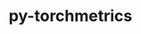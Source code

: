 ---
title: "py-torchmetrics"
layout: cache
categories: [package, develop]
meta: {"compilers": ["apple-clang@=16.0.0", "gcc@=11.4.0", "gcc@=13.2.0"], "num_specs": 236, "num_specs_by_stack": {"e4s": 11, "e4s-neoverse_v1": 4, "ml-darwin-aarch64-mps": 34, "ml-linux-aarch64-cpu": 40, "ml-linux-aarch64-cuda": 42, "ml-linux-x86_64-cpu": 43, "ml-linux-x86_64-cuda": 45, "root": 236}, "oss": ["sequoia", "ubuntu22.04", "ubuntu24.04"], "platforms": ["darwin", "linux"], "stacks": ["e4s", "e4s-neoverse_v1", "ml-darwin-aarch64-mps", "ml-linux-aarch64-cpu", "ml-linux-aarch64-cuda", "ml-linux-x86_64-cpu", "ml-linux-x86_64-cuda", "root"], "targets": ["aarch64", "neoverse_v1", "x86_64_v3"], "versions": ["1.6.0", "1.6.2", "1.6.3", "1.7.0"]}
spec_details: [{"compiler": "apple-clang@=16.0.0", "hash": "25wtqin5hruwf7wlbxm6r72scxez2htk", "os": "sequoia", "platform": "darwin", "size": "-", "stacks": ["ml-darwin-aarch64-mps", "root"], "target": "aarch64", "variants": ["build_system=python_pip", "~image"], "versions": ["1.6.2"]}, {"compiler": "gcc@=13.2.0", "hash": "2et26e3jd4pqnlky5dpwt5j4xnhvchcf", "os": "ubuntu24.04", "platform": "linux", "size": "-", "stacks": ["ml-linux-x86_64-cpu", "root"], "target": "x86_64_v3", "variants": ["build_system=python_pip", "~image"], "versions": ["1.7.0"]}, {"compiler": "apple-clang@=16.0.0", "hash": "2frgq6fgwaul4t2t27h7uxshizp7alod", "os": "sequoia", "platform": "darwin", "size": "-", "stacks": ["ml-darwin-aarch64-mps", "root"], "target": "aarch64", "variants": ["build_system=python_pip", "~image"], "versions": ["1.7.0"]}, {"compiler": "gcc@=13.2.0", "hash": "2v6xzazdrjz32zfpq725cuo7ljwfbz54", "os": "ubuntu24.04", "platform": "linux", "size": "-", "stacks": ["ml-linux-aarch64-cpu", "root"], "target": "aarch64", "variants": ["build_system=python_pip", "~image"], "versions": ["1.6.2"]}, {"compiler": "apple-clang@=16.0.0", "hash": "2wak2chmlc4zn423zdxvupmnncrzgsxh", "os": "sequoia", "platform": "darwin", "size": "-", "stacks": ["ml-darwin-aarch64-mps", "root"], "target": "aarch64", "variants": ["build_system=python_pip", "~image"], "versions": ["1.6.2"]}, {"compiler": "gcc@=13.2.0", "hash": "335wfxst7qezu54ffuixdqcgvmtkezhx", "os": "ubuntu24.04", "platform": "linux", "size": "-", "stacks": ["ml-linux-x86_64-cuda", "root"], "target": "x86_64_v3", "variants": ["build_system=python_pip", "~image"], "versions": ["1.6.3"]}, {"compiler": "gcc@=13.2.0", "hash": "34m77hkedypkvwkaaowmhaaltgkg7x3n", "os": "ubuntu24.04", "platform": "linux", "size": "-", "stacks": ["ml-linux-x86_64-cpu", "root"], "target": "x86_64_v3", "variants": ["build_system=python_pip", "~image"], "versions": ["1.6.2"]}, {"compiler": "gcc@=13.2.0", "hash": "36nk5tmipyu4ypyusr26w7d5gnfb2m2g", "os": "ubuntu24.04", "platform": "linux", "size": "-", "stacks": ["root"], "target": "x86_64_v3", "variants": ["build_system=python_pip", "~image"], "versions": ["1.6.2"]}, {"compiler": "gcc@=11.4.0", "hash": "36z2tzevfwx2ezavjawyjno7cyzozvji", "os": "ubuntu22.04", "platform": "linux", "size": "-", "stacks": ["e4s", "root"], "target": "x86_64_v3", "variants": ["build_system=python_pip", "~image"], "versions": ["1.7.0"]}, {"compiler": "gcc@=13.2.0", "hash": "3gw2ovpl4zw2igi6fejqozsru62n6qy7", "os": "ubuntu24.04", "platform": "linux", "size": "-", "stacks": ["ml-linux-x86_64-cuda", "root"], "target": "x86_64_v3", "variants": ["build_system=python_pip", "~image"], "versions": ["1.6.3"]}, {"compiler": "gcc@=13.2.0", "hash": "3s3szvzz7csl6lr2cygfavoesra3malj", "os": "ubuntu24.04", "platform": "linux", "size": "-", "stacks": ["ml-linux-x86_64-cuda", "root"], "target": "x86_64_v3", "variants": ["build_system=python_pip", "~image"], "versions": ["1.6.2"]}, {"compiler": "gcc@=13.2.0", "hash": "3xwlmtt7kxvjhqy55dgkk2tg6oneqkjp", "os": "ubuntu24.04", "platform": "linux", "size": "-", "stacks": ["root"], "target": "aarch64", "variants": ["build_system=python_pip", "~image"], "versions": ["1.6.2"]}, {"compiler": "gcc@=13.2.0", "hash": "46nuqrlbmmdml4wva4bdod2ebse2o6pz", "os": "ubuntu24.04", "platform": "linux", "size": "-", "stacks": ["ml-linux-x86_64-cpu", "root"], "target": "x86_64_v3", "variants": ["build_system=python_pip", "~image"], "versions": ["1.6.2"]}, {"compiler": "gcc@=13.2.0", "hash": "4besjown72foox6o2dtescchwo5ou6we", "os": "ubuntu24.04", "platform": "linux", "size": "-", "stacks": ["ml-linux-aarch64-cuda", "root"], "target": "aarch64", "variants": ["build_system=python_pip", "~image"], "versions": ["1.7.0"]}, {"compiler": "apple-clang@=16.0.0", "hash": "4l6xyjar5kiva5pzavew7joxlnjg53jo", "os": "sequoia", "platform": "darwin", "size": "-", "stacks": ["ml-darwin-aarch64-mps", "root"], "target": "aarch64", "variants": ["build_system=python_pip", "~image"], "versions": ["1.6.2"]}, {"compiler": "gcc@=13.2.0", "hash": "4q7s5ivh6tqezgrxk25pjzfvr7nnel24", "os": "ubuntu24.04", "platform": "linux", "size": "-", "stacks": ["ml-linux-x86_64-cuda", "root"], "target": "x86_64_v3", "variants": ["build_system=python_pip", "~image"], "versions": ["1.7.0"]}, {"compiler": "gcc@=13.2.0", "hash": "4ujfp7baq4q5d6mnwpksptoyclw7ikzi", "os": "ubuntu24.04", "platform": "linux", "size": "-", "stacks": ["ml-linux-x86_64-cuda", "root"], "target": "x86_64_v3", "variants": ["build_system=python_pip", "~image"], "versions": ["1.6.2"]}, {"compiler": "gcc@=13.2.0", "hash": "4wao3o7fxp2naho6eulnjl6kr66fcpim", "os": "ubuntu24.04", "platform": "linux", "size": "-", "stacks": ["ml-linux-aarch64-cpu", "root"], "target": "aarch64", "variants": ["build_system=python_pip", "~image"], "versions": ["1.7.0"]}, {"compiler": "apple-clang@=16.0.0", "hash": "4ygunkcwptamsrmtsrr5apbjzqug5jno", "os": "sequoia", "platform": "darwin", "size": "-", "stacks": ["ml-darwin-aarch64-mps", "root"], "target": "aarch64", "variants": ["build_system=python_pip", "~image"], "versions": ["1.6.2"]}, {"compiler": "gcc@=13.2.0", "hash": "532ncbi5iayozj2n726jqwjr3knnui23", "os": "ubuntu24.04", "platform": "linux", "size": "-", "stacks": ["ml-linux-aarch64-cuda", "root"], "target": "aarch64", "variants": ["build_system=python_pip", "~image"], "versions": ["1.6.2"]}, {"compiler": "apple-clang@=16.0.0", "hash": "55orzvuhlilfvmuznqjr6qqbpb75cfad", "os": "sequoia", "platform": "darwin", "size": "-", "stacks": ["ml-darwin-aarch64-mps", "root"], "target": "aarch64", "variants": ["build_system=python_pip", "~image"], "versions": ["1.6.3"]}, {"compiler": "gcc@=13.2.0", "hash": "5bx5ou74rnh76ukuoyxw6fnfh5esuiid", "os": "ubuntu24.04", "platform": "linux", "size": "-", "stacks": ["ml-linux-x86_64-cuda", "root"], "target": "x86_64_v3", "variants": ["build_system=python_pip", "~image"], "versions": ["1.6.2"]}, {"compiler": "gcc@=13.2.0", "hash": "5i33cny3dylpjggrytdzjig2aqaa3fc5", "os": "ubuntu24.04", "platform": "linux", "size": "-", "stacks": ["ml-linux-aarch64-cuda", "root"], "target": "aarch64", "variants": ["build_system=python_pip", "~image"], "versions": ["1.6.3"]}, {"compiler": "gcc@=13.2.0", "hash": "5k2znev7epslzc36utt6u4p25dlrasun", "os": "ubuntu24.04", "platform": "linux", "size": "-", "stacks": ["ml-linux-aarch64-cpu", "root"], "target": "aarch64", "variants": ["build_system=python_pip", "~image"], "versions": ["1.7.0"]}, {"compiler": "gcc@=13.2.0", "hash": "5khizvidhjizjbuyqmdychbjmf53qx3u", "os": "ubuntu24.04", "platform": "linux", "size": "-", "stacks": ["ml-linux-x86_64-cpu", "root"], "target": "x86_64_v3", "variants": ["build_system=python_pip", "~image"], "versions": ["1.7.0"]}, {"compiler": "gcc@=13.2.0", "hash": "5lio7fnjg5euk2ejqtr77uxulnikydbq", "os": "ubuntu24.04", "platform": "linux", "size": "-", "stacks": ["ml-linux-aarch64-cuda", "root"], "target": "aarch64", "variants": ["build_system=python_pip", "~image"], "versions": ["1.7.0"]}, {"compiler": "gcc@=13.2.0", "hash": "5niqio4wppjao7thcbnu7pkbivmpuhft", "os": "ubuntu24.04", "platform": "linux", "size": "-", "stacks": ["ml-linux-x86_64-cpu", "root"], "target": "x86_64_v3", "variants": ["build_system=python_pip", "~image"], "versions": ["1.6.2"]}, {"compiler": "gcc@=13.2.0", "hash": "5ob72bnnyuv3fcdpyl5u74lqscub7rij", "os": "ubuntu24.04", "platform": "linux", "size": "-", "stacks": ["ml-linux-aarch64-cuda", "root"], "target": "aarch64", "variants": ["build_system=python_pip", "~image"], "versions": ["1.6.2"]}, {"compiler": "gcc@=13.2.0", "hash": "5wnihjvz6whul23ejlcincxckiphdnl4", "os": "ubuntu24.04", "platform": "linux", "size": "-", "stacks": ["ml-linux-x86_64-cuda", "root"], "target": "x86_64_v3", "variants": ["build_system=python_pip", "~image"], "versions": ["1.6.2"]}, {"compiler": "gcc@=13.2.0", "hash": "5xradg4jextppyqpxjzcecd644fza33w", "os": "ubuntu24.04", "platform": "linux", "size": "-", "stacks": ["ml-linux-x86_64-cpu", "root"], "target": "x86_64_v3", "variants": ["build_system=python_pip", "~image"], "versions": ["1.6.2"]}, {"compiler": "gcc@=13.2.0", "hash": "6canwssideep5jwlkt3bpr3lgh44rqwo", "os": "ubuntu24.04", "platform": "linux", "size": "-", "stacks": ["ml-linux-aarch64-cuda", "root"], "target": "aarch64", "variants": ["build_system=python_pip", "~image"], "versions": ["1.6.2"]}, {"compiler": "gcc@=13.2.0", "hash": "6f5nqyqakdh26dbv46af5rsogvjqc4rm", "os": "ubuntu24.04", "platform": "linux", "size": "-", "stacks": ["ml-linux-aarch64-cpu", "root"], "target": "aarch64", "variants": ["build_system=python_pip", "~image"], "versions": ["1.6.2"]}, {"compiler": "gcc@=13.2.0", "hash": "6mj5zrducchn22inh6sz4ht4t7cq5got", "os": "ubuntu24.04", "platform": "linux", "size": "-", "stacks": ["ml-linux-aarch64-cuda", "root"], "target": "aarch64", "variants": ["build_system=python_pip", "~image"], "versions": ["1.7.0"]}, {"compiler": "gcc@=13.2.0", "hash": "6olse25k2f26nmb7uunkymllfhqby7v6", "os": "ubuntu24.04", "platform": "linux", "size": "-", "stacks": ["ml-linux-aarch64-cuda", "root"], "target": "aarch64", "variants": ["build_system=python_pip", "~image"], "versions": ["1.6.3"]}, {"compiler": "gcc@=13.2.0", "hash": "6uriydqppp32t5xgkkz5c6jdyb364s6y", "os": "ubuntu24.04", "platform": "linux", "size": "-", "stacks": ["ml-linux-x86_64-cpu", "root"], "target": "x86_64_v3", "variants": ["build_system=python_pip", "~image"], "versions": ["1.6.3"]}, {"compiler": "gcc@=13.2.0", "hash": "6usnspnjw5mgnocr3rlaipdz7kk7iosb", "os": "ubuntu24.04", "platform": "linux", "size": "-", "stacks": ["ml-linux-aarch64-cuda", "root"], "target": "aarch64", "variants": ["build_system=python_pip", "~image"], "versions": ["1.6.2"]}, {"compiler": "gcc@=13.2.0", "hash": "6v5bm2j4rm2ku7jcpb3bzermothvtyh3", "os": "ubuntu24.04", "platform": "linux", "size": "-", "stacks": ["ml-linux-x86_64-cpu", "root"], "target": "x86_64_v3", "variants": ["build_system=python_pip", "~image"], "versions": ["1.6.2"]}, {"compiler": "apple-clang@=16.0.0", "hash": "6xt3mlatafafx2tcu3cmpg26zvumcg6o", "os": "sequoia", "platform": "darwin", "size": "-", "stacks": ["ml-darwin-aarch64-mps", "root"], "target": "aarch64", "variants": ["build_system=python_pip", "~image"], "versions": ["1.6.2"]}, {"compiler": "gcc@=13.2.0", "hash": "7dhypxoaw55h2nonwefteq4xuzzacmkf", "os": "ubuntu24.04", "platform": "linux", "size": "-", "stacks": ["root"], "target": "x86_64_v3", "variants": ["build_system=python_pip", "~image"], "versions": ["1.6.2"]}, {"compiler": "gcc@=13.2.0", "hash": "7mv7bxgzrziicqpgrfvt776vl4k7tgjv", "os": "ubuntu24.04", "platform": "linux", "size": "-", "stacks": ["ml-linux-aarch64-cuda", "root"], "target": "aarch64", "variants": ["build_system=python_pip", "~image"], "versions": ["1.6.3"]}, {"compiler": "gcc@=13.2.0", "hash": "7r2b7die7gjscw7viuhdtl553coxahae", "os": "ubuntu24.04", "platform": "linux", "size": "-", "stacks": ["ml-linux-x86_64-cuda", "root"], "target": "x86_64_v3", "variants": ["build_system=python_pip", "~image"], "versions": ["1.6.3"]}, {"compiler": "apple-clang@=16.0.0", "hash": "7sw5tq4giq5y3xfuup2rtrwf4sfbdbw7", "os": "sequoia", "platform": "darwin", "size": "-", "stacks": ["ml-darwin-aarch64-mps", "root"], "target": "aarch64", "variants": ["build_system=python_pip", "~image"], "versions": ["1.6.3"]}, {"compiler": "apple-clang@=16.0.0", "hash": "7vl55so4ozdytcrrpdfexltbo2fl7dkt", "os": "sequoia", "platform": "darwin", "size": "-", "stacks": ["ml-darwin-aarch64-mps", "root"], "target": "aarch64", "variants": ["build_system=python_pip", "~image"], "versions": ["1.6.3"]}, {"compiler": "apple-clang@=16.0.0", "hash": "7wu4ay5kseksmvngmvkyfmo2m3v32k2i", "os": "sequoia", "platform": "darwin", "size": "-", "stacks": ["ml-darwin-aarch64-mps", "root"], "target": "aarch64", "variants": ["build_system=python_pip", "~image"], "versions": ["1.6.3"]}, {"compiler": "apple-clang@=16.0.0", "hash": "a25brt7tetxqf6scjpd6adibgt3lkzcx", "os": "sequoia", "platform": "darwin", "size": "-", "stacks": ["root"], "target": "aarch64", "variants": ["build_system=python_pip", "~image"], "versions": ["1.6.2"]}, {"compiler": "gcc@=13.2.0", "hash": "a3jlnjddlbamlmggpzdpvfjs72fjih7e", "os": "ubuntu24.04", "platform": "linux", "size": "-", "stacks": ["root"], "target": "x86_64_v3", "variants": ["build_system=python_pip", "~image"], "versions": ["1.6.2"]}, {"compiler": "gcc@=11.4.0", "hash": "aasfdjroeie6uukftonkvibv6noogskf", "os": "ubuntu22.04", "platform": "linux", "size": "-", "stacks": ["e4s-neoverse_v1", "root"], "target": "neoverse_v1", "variants": ["build_system=python_pip", "~image"], "versions": ["1.6.0"]}, {"compiler": "gcc@=13.2.0", "hash": "adsjwiis5mc3jin2byo2qbndy7hkbjxa", "os": "ubuntu24.04", "platform": "linux", "size": "-", "stacks": ["ml-linux-x86_64-cuda", "root"], "target": "x86_64_v3", "variants": ["build_system=python_pip", "~image"], "versions": ["1.6.3"]}, {"compiler": "gcc@=13.2.0", "hash": "akxbcmmmg5ye2chzqiu7tva6cn2w4yvc", "os": "ubuntu24.04", "platform": "linux", "size": "-", "stacks": ["ml-linux-x86_64-cpu", "root"], "target": "x86_64_v3", "variants": ["build_system=python_pip", "~image"], "versions": ["1.6.2"]}, {"compiler": "gcc@=13.2.0", "hash": "amlk6ghpu5sko5wh7nwzgnoatttojyy3", "os": "ubuntu24.04", "platform": "linux", "size": "-", "stacks": ["ml-linux-x86_64-cuda", "root"], "target": "x86_64_v3", "variants": ["build_system=python_pip", "~image"], "versions": ["1.7.0"]}, {"compiler": "apple-clang@=16.0.0", "hash": "aw7bdkpwuv23haxi4l4qdrhd5kklcprt", "os": "sequoia", "platform": "darwin", "size": "-", "stacks": ["ml-darwin-aarch64-mps", "root"], "target": "aarch64", "variants": ["build_system=python_pip", "~image"], "versions": ["1.7.0"]}, {"compiler": "gcc@=13.2.0", "hash": "aypdsi254igmp4i4fy5p2vhhpqmk2hob", "os": "ubuntu24.04", "platform": "linux", "size": "-", "stacks": ["ml-linux-aarch64-cpu", "root"], "target": "aarch64", "variants": ["build_system=python_pip", "~image"], "versions": ["1.6.2"]}, {"compiler": "apple-clang@=16.0.0", "hash": "az4cwruvvzd52jlyxa7eq3orkffv7rz7", "os": "sequoia", "platform": "darwin", "size": "-", "stacks": ["ml-darwin-aarch64-mps", "root"], "target": "aarch64", "variants": ["build_system=python_pip", "~image"], "versions": ["1.6.3"]}, {"compiler": "gcc@=13.2.0", "hash": "b5yrhfn7vgxbk5sf5tidsoreupiljmqn", "os": "ubuntu24.04", "platform": "linux", "size": "-", "stacks": ["ml-linux-x86_64-cuda", "root"], "target": "x86_64_v3", "variants": ["build_system=python_pip", "~image"], "versions": ["1.6.3"]}, {"compiler": "gcc@=11.4.0", "hash": "bcvwbag725ctvjeb6aq57hbw5afhv57g", "os": "ubuntu22.04", "platform": "linux", "size": "-", "stacks": ["e4s", "root"], "target": "x86_64_v3", "variants": ["build_system=python_pip", "~image"], "versions": ["1.6.3"]}, {"compiler": "gcc@=13.2.0", "hash": "bobzyycdbpcjzwcvufmteppqfnnyzop7", "os": "ubuntu24.04", "platform": "linux", "size": "-", "stacks": ["ml-linux-aarch64-cuda", "root"], "target": "aarch64", "variants": ["build_system=python_pip", "~image"], "versions": ["1.6.2"]}, {"compiler": "gcc@=13.2.0", "hash": "c6vwvjze2yyt33h7btksyo6cb5y4mrw2", "os": "ubuntu24.04", "platform": "linux", "size": "-", "stacks": ["ml-linux-x86_64-cpu", "root"], "target": "x86_64_v3", "variants": ["build_system=python_pip", "~image"], "versions": ["1.7.0"]}, {"compiler": "gcc@=13.2.0", "hash": "cbrq7bf6aaxp5dbgvcpmxihw36tapr34", "os": "ubuntu24.04", "platform": "linux", "size": "-", "stacks": ["ml-linux-aarch64-cuda", "root"], "target": "aarch64", "variants": ["build_system=python_pip", "~image"], "versions": ["1.7.0"]}, {"compiler": "gcc@=13.2.0", "hash": "cjowmxnfrct3syln3pvfu4ic72o6js4k", "os": "ubuntu24.04", "platform": "linux", "size": "-", "stacks": ["ml-linux-aarch64-cpu", "root"], "target": "aarch64", "variants": ["build_system=python_pip", "~image"], "versions": ["1.6.2"]}, {"compiler": "gcc@=13.2.0", "hash": "cklftvunrzkcctj472alxmznmd7wqecy", "os": "ubuntu24.04", "platform": "linux", "size": "-", "stacks": ["ml-linux-aarch64-cpu", "root"], "target": "aarch64", "variants": ["build_system=python_pip", "~image"], "versions": ["1.7.0"]}, {"compiler": "apple-clang@=16.0.0", "hash": "cmafetaartje6ktz4mpexswltimxn447", "os": "sequoia", "platform": "darwin", "size": "-", "stacks": ["ml-darwin-aarch64-mps", "root"], "target": "aarch64", "variants": ["build_system=python_pip", "~image"], "versions": ["1.7.0"]}, {"compiler": "gcc@=13.2.0", "hash": "cq7mnzdfigu5r2licpzpltbh5k3x7ayt", "os": "ubuntu24.04", "platform": "linux", "size": "-", "stacks": ["ml-linux-aarch64-cuda", "root"], "target": "aarch64", "variants": ["build_system=python_pip", "~image"], "versions": ["1.6.3"]}, {"compiler": "gcc@=13.2.0", "hash": "cr2h4muav2a4vredpygu336jj3jjmlas", "os": "ubuntu24.04", "platform": "linux", "size": "-", "stacks": ["ml-linux-aarch64-cuda", "root"], "target": "aarch64", "variants": ["build_system=python_pip", "~image"], "versions": ["1.7.0"]}, {"compiler": "gcc@=13.2.0", "hash": "cshgin7habvuxy4n7ng5dspphtuojigj", "os": "ubuntu24.04", "platform": "linux", "size": "-", "stacks": ["ml-linux-x86_64-cuda", "root"], "target": "x86_64_v3", "variants": ["build_system=python_pip", "~image"], "versions": ["1.6.3"]}, {"compiler": "gcc@=13.2.0", "hash": "cux7zkhl5h2siot5tokdtqz5qoly4q3v", "os": "ubuntu24.04", "platform": "linux", "size": "-", "stacks": ["ml-linux-x86_64-cuda", "root"], "target": "x86_64_v3", "variants": ["build_system=python_pip", "~image"], "versions": ["1.6.3"]}, {"compiler": "gcc@=11.4.0", "hash": "cx6njgiai3b6reeihfsyscha45etfayo", "os": "ubuntu22.04", "platform": "linux", "size": "-", "stacks": ["e4s", "root"], "target": "x86_64_v3", "variants": ["build_system=python_pip", "~image"], "versions": ["1.6.2"]}, {"compiler": "gcc@=13.2.0", "hash": "daxubzoqj2nsayfnzyroh4g7r6dl6fsf", "os": "ubuntu24.04", "platform": "linux", "size": "-", "stacks": ["ml-linux-aarch64-cpu", "root"], "target": "aarch64", "variants": ["build_system=python_pip", "~image"], "versions": ["1.6.3"]}, {"compiler": "gcc@=13.2.0", "hash": "dn46dsgmuk4jfocjetc23uw6qghe3n3p", "os": "ubuntu24.04", "platform": "linux", "size": "-", "stacks": ["ml-linux-x86_64-cuda", "root"], "target": "x86_64_v3", "variants": ["build_system=python_pip", "~image"], "versions": ["1.6.3"]}, {"compiler": "gcc@=13.2.0", "hash": "ds5vmnds6qfn6tbeiocroskkxbcc457u", "os": "ubuntu24.04", "platform": "linux", "size": "-", "stacks": ["ml-linux-x86_64-cpu", "root"], "target": "x86_64_v3", "variants": ["build_system=python_pip", "~image"], "versions": ["1.6.2"]}, {"compiler": "gcc@=13.2.0", "hash": "dsqfism7wje4sxxfnk55nwiabg6huh5h", "os": "ubuntu24.04", "platform": "linux", "size": "-", "stacks": ["ml-linux-aarch64-cpu", "root"], "target": "aarch64", "variants": ["build_system=python_pip", "~image"], "versions": ["1.6.2"]}, {"compiler": "gcc@=13.2.0", "hash": "durynmxpijvoev7ge5pujwcouv4eh7z4", "os": "ubuntu24.04", "platform": "linux", "size": "-", "stacks": ["ml-linux-x86_64-cpu", "root"], "target": "x86_64_v3", "variants": ["build_system=python_pip", "~image"], "versions": ["1.6.3"]}, {"compiler": "gcc@=13.2.0", "hash": "e4druwn53twszhjcwzl7oe37xl4jc4lh", "os": "ubuntu24.04", "platform": "linux", "size": "-", "stacks": ["ml-linux-aarch64-cuda", "root"], "target": "aarch64", "variants": ["build_system=python_pip", "~image"], "versions": ["1.6.3"]}, {"compiler": "gcc@=13.2.0", "hash": "eboh4my3ihk5igaaokxhovdrot4a64a6", "os": "ubuntu24.04", "platform": "linux", "size": "-", "stacks": ["ml-linux-x86_64-cpu", "root"], "target": "x86_64_v3", "variants": ["build_system=python_pip", "~image"], "versions": ["1.7.0"]}, {"compiler": "gcc@=13.2.0", "hash": "elkrnonm3hqr6aanvjderzvyb72vpjdl", "os": "ubuntu24.04", "platform": "linux", "size": "-", "stacks": ["ml-linux-x86_64-cpu", "root"], "target": "x86_64_v3", "variants": ["build_system=python_pip", "~image"], "versions": ["1.6.2"]}, {"compiler": "apple-clang@=16.0.0", "hash": "ev4x2zn6dg5m57nlegg3mrninn6o2ww5", "os": "sequoia", "platform": "darwin", "size": "-", "stacks": ["ml-darwin-aarch64-mps", "root"], "target": "aarch64", "variants": ["build_system=python_pip", "~image"], "versions": ["1.6.2"]}, {"compiler": "gcc@=11.4.0", "hash": "eyi7rb6lmzsrffqi6cfwkbl6plz2k3ul", "os": "ubuntu22.04", "platform": "linux", "size": "-", "stacks": ["e4s", "root"], "target": "x86_64_v3", "variants": ["build_system=python_pip", "~image"], "versions": ["1.6.2"]}, {"compiler": "gcc@=13.2.0", "hash": "eyq5qev2hrrwrrctg24d2eerkym6uj3y", "os": "ubuntu24.04", "platform": "linux", "size": "-", "stacks": ["ml-linux-aarch64-cpu", "root"], "target": "aarch64", "variants": ["build_system=python_pip", "~image"], "versions": ["1.6.3"]}, {"compiler": "gcc@=13.2.0", "hash": "ezvhowuja4dagyr2iuzicznkd52vbd5j", "os": "ubuntu24.04", "platform": "linux", "size": "-", "stacks": ["ml-linux-x86_64-cuda", "root"], "target": "x86_64_v3", "variants": ["build_system=python_pip", "~image"], "versions": ["1.6.2"]}, {"compiler": "apple-clang@=16.0.0", "hash": "f4wogtid3ktp22uqi4tumrohaditsqwu", "os": "sequoia", "platform": "darwin", "size": "-", "stacks": ["ml-darwin-aarch64-mps", "root"], "target": "aarch64", "variants": ["build_system=python_pip", "~image"], "versions": ["1.6.3"]}, {"compiler": "gcc@=13.2.0", "hash": "faghwibymvtttmyi7jqqgafj5cdprdxx", "os": "ubuntu24.04", "platform": "linux", "size": "-", "stacks": ["ml-linux-x86_64-cuda", "root"], "target": "x86_64_v3", "variants": ["build_system=python_pip", "~image"], "versions": ["1.6.3"]}, {"compiler": "gcc@=13.2.0", "hash": "fbqsymdl3sqrmnkrzqfhzy47tndhh32h", "os": "ubuntu24.04", "platform": "linux", "size": "-", "stacks": ["ml-linux-aarch64-cpu", "root"], "target": "aarch64", "variants": ["build_system=python_pip", "~image"], "versions": ["1.6.3"]}, {"compiler": "gcc@=13.2.0", "hash": "fizwzzdyk35igdlaljqerplurxrb6y7l", "os": "ubuntu24.04", "platform": "linux", "size": "-", "stacks": ["ml-linux-aarch64-cpu", "root"], "target": "aarch64", "variants": ["build_system=python_pip", "~image"], "versions": ["1.7.0"]}, {"compiler": "gcc@=13.2.0", "hash": "flmdc2x6ud7z7etxwct4zwmbxwkq5rug", "os": "ubuntu24.04", "platform": "linux", "size": "-", "stacks": ["ml-linux-x86_64-cuda", "root"], "target": "x86_64_v3", "variants": ["build_system=python_pip", "~image"], "versions": ["1.6.2"]}, {"compiler": "gcc@=13.2.0", "hash": "flra5lw4u2uekdzhp7v5ysleo4mfzzui", "os": "ubuntu24.04", "platform": "linux", "size": "-", "stacks": ["ml-linux-aarch64-cpu", "root"], "target": "aarch64", "variants": ["build_system=python_pip", "~image"], "versions": ["1.6.3"]}, {"compiler": "gcc@=13.2.0", "hash": "fnvyy7zdgxelurbgkhkdga3cr75wq523", "os": "ubuntu24.04", "platform": "linux", "size": "-", "stacks": ["ml-linux-x86_64-cuda", "root"], "target": "x86_64_v3", "variants": ["build_system=python_pip", "~image"], "versions": ["1.6.2"]}, {"compiler": "gcc@=13.2.0", "hash": "fot5tixl226sgd7oai2n3z2fwr5ctx66", "os": "ubuntu24.04", "platform": "linux", "size": "-", "stacks": ["ml-linux-x86_64-cuda", "root"], "target": "x86_64_v3", "variants": ["build_system=python_pip", "~image"], "versions": ["1.6.3"]}, {"compiler": "gcc@=13.2.0", "hash": "fsb7gmgxakhailc63w5frifwozrcia3p", "os": "ubuntu24.04", "platform": "linux", "size": "-", "stacks": ["ml-linux-aarch64-cuda", "root"], "target": "aarch64", "variants": ["build_system=python_pip", "~image"], "versions": ["1.6.2"]}, {"compiler": "gcc@=13.2.0", "hash": "fx6c3whmeulyi6kwwlrax7l7nd5kyqjl", "os": "ubuntu24.04", "platform": "linux", "size": "-", "stacks": ["ml-linux-aarch64-cpu", "root"], "target": "aarch64", "variants": ["build_system=python_pip", "~image"], "versions": ["1.6.2"]}, {"compiler": "gcc@=13.2.0", "hash": "g6yn5ssrox64xwi74hb5yuzmke3y4evx", "os": "ubuntu24.04", "platform": "linux", "size": "-", "stacks": ["ml-linux-aarch64-cpu", "root"], "target": "aarch64", "variants": ["build_system=python_pip", "~image"], "versions": ["1.6.3"]}, {"compiler": "gcc@=13.2.0", "hash": "gge3c5tfwza4xzefkypi7f5n5z5k5r2v", "os": "ubuntu24.04", "platform": "linux", "size": "-", "stacks": ["ml-linux-aarch64-cpu", "root"], "target": "aarch64", "variants": ["build_system=python_pip", "~image"], "versions": ["1.6.3"]}, {"compiler": "gcc@=13.2.0", "hash": "ggqwq6b3vzcxqdznc5yuvfkubpruosfd", "os": "ubuntu24.04", "platform": "linux", "size": "-", "stacks": ["ml-linux-aarch64-cpu", "root"], "target": "aarch64", "variants": ["build_system=python_pip", "~image"], "versions": ["1.6.3"]}, {"compiler": "gcc@=13.2.0", "hash": "gravsysm3cn43cna325vu2uu4jno4mji", "os": "ubuntu24.04", "platform": "linux", "size": "-", "stacks": ["ml-linux-aarch64-cpu", "root"], "target": "aarch64", "variants": ["build_system=python_pip", "~image"], "versions": ["1.6.3"]}, {"compiler": "gcc@=13.2.0", "hash": "gtjxflmzwv2dfnx5k32zpg6idlqrow24", "os": "ubuntu24.04", "platform": "linux", "size": "-", "stacks": ["ml-linux-x86_64-cpu", "root"], "target": "x86_64_v3", "variants": ["build_system=python_pip", "~image"], "versions": ["1.6.3"]}, {"compiler": "gcc@=13.2.0", "hash": "h45ojmpiudckpgtdhgdwbmqmkd4apdbb", "os": "ubuntu24.04", "platform": "linux", "size": "-", "stacks": ["ml-linux-aarch64-cuda", "root"], "target": "aarch64", "variants": ["build_system=python_pip", "~image"], "versions": ["1.6.3"]}, {"compiler": "gcc@=13.2.0", "hash": "h66qunbz6koqswcgabs657b44hj4ngbb", "os": "ubuntu24.04", "platform": "linux", "size": "-", "stacks": ["ml-linux-aarch64-cuda", "root"], "target": "aarch64", "variants": ["build_system=python_pip", "~image"], "versions": ["1.6.2"]}, {"compiler": "gcc@=13.2.0", "hash": "ha2adf4kpbi3smpsxabl62bbplovon77", "os": "ubuntu24.04", "platform": "linux", "size": "-", "stacks": ["ml-linux-x86_64-cpu", "root"], "target": "x86_64_v3", "variants": ["build_system=python_pip", "~image"], "versions": ["1.6.2"]}, {"compiler": "gcc@=13.2.0", "hash": "hehh26pxlalaeglhwokie2dzx4kiwnwv", "os": "ubuntu24.04", "platform": "linux", "size": "-", "stacks": ["ml-linux-x86_64-cpu", "root"], "target": "x86_64_v3", "variants": ["build_system=python_pip", "~image"], "versions": ["1.6.3"]}, {"compiler": "apple-clang@=16.0.0", "hash": "hfaakwqklnvrsu4vmcoywpkysuq7mg6g", "os": "sequoia", "platform": "darwin", "size": "-", "stacks": ["root"], "target": "aarch64", "variants": ["build_system=python_pip", "~image"], "versions": ["1.6.2"]}, {"compiler": "gcc@=13.2.0", "hash": "hh745tje3nhqumsiitnxedubdkbrnxw7", "os": "ubuntu24.04", "platform": "linux", "size": "-", "stacks": ["ml-linux-aarch64-cuda", "root"], "target": "aarch64", "variants": ["build_system=python_pip", "~image"], "versions": ["1.6.2"]}, {"compiler": "gcc@=13.2.0", "hash": "hhl6dd4iybvr6k2etcibvw3sr6jym6jc", "os": "ubuntu24.04", "platform": "linux", "size": "-", "stacks": ["ml-linux-x86_64-cpu", "root"], "target": "x86_64_v3", "variants": ["build_system=python_pip", "~image"], "versions": ["1.6.3"]}, {"compiler": "apple-clang@=16.0.0", "hash": "i46duhpakjrmy5uk4jrvazi4icmlktis", "os": "sequoia", "platform": "darwin", "size": "-", "stacks": ["ml-darwin-aarch64-mps", "root"], "target": "aarch64", "variants": ["build_system=python_pip", "~image"], "versions": ["1.6.2"]}, {"compiler": "gcc@=13.2.0", "hash": "i4ra57m2i2thaedqlf2yob4q4eqwn4hp", "os": "ubuntu24.04", "platform": "linux", "size": "-", "stacks": ["ml-linux-aarch64-cpu", "root"], "target": "aarch64", "variants": ["build_system=python_pip", "~image"], "versions": ["1.6.2"]}, {"compiler": "gcc@=11.4.0", "hash": "i6lm4fusrl4pip6vmeftz5oq4ofszmeh", "os": "ubuntu22.04", "platform": "linux", "size": "-", "stacks": ["e4s", "root"], "target": "x86_64_v3", "variants": ["build_system=python_pip", "~image"], "versions": ["1.7.0"]}, {"compiler": "gcc@=13.2.0", "hash": "icyj3qpf3cgkjbkz4ebrk2xdfygqfutu", "os": "ubuntu24.04", "platform": "linux", "size": "-", "stacks": ["ml-linux-x86_64-cuda", "root"], "target": "x86_64_v3", "variants": ["build_system=python_pip", "~image"], "versions": ["1.6.3"]}, {"compiler": "gcc@=13.2.0", "hash": "ie6uhvcp456h3mwjcpld2hfxruuyp3xa", "os": "ubuntu24.04", "platform": "linux", "size": "-", "stacks": ["ml-linux-x86_64-cuda", "root"], "target": "x86_64_v3", "variants": ["build_system=python_pip", "~image"], "versions": ["1.6.3"]}, {"compiler": "apple-clang@=16.0.0", "hash": "ifzhvuhvgf3aqwdifw5os2dow2wzrpf6", "os": "sequoia", "platform": "darwin", "size": "-", "stacks": ["ml-darwin-aarch64-mps", "root"], "target": "aarch64", "variants": ["build_system=python_pip", "~image"], "versions": ["1.6.3"]}, {"compiler": "gcc@=13.2.0", "hash": "igvtzjfr4hrmlnn5x3t6we34xqmxsgay", "os": "ubuntu24.04", "platform": "linux", "size": "-", "stacks": ["ml-linux-x86_64-cuda", "root"], "target": "x86_64_v3", "variants": ["build_system=python_pip", "~image"], "versions": ["1.6.3"]}, {"compiler": "gcc@=13.2.0", "hash": "inqcmkillmi6aukxkdwjqsgo74f3cagx", "os": "ubuntu24.04", "platform": "linux", "size": "-", "stacks": ["ml-linux-x86_64-cuda", "root"], "target": "x86_64_v3", "variants": ["build_system=python_pip", "~image"], "versions": ["1.6.3"]}, {"compiler": "gcc@=13.2.0", "hash": "ip4nj7zwf2zrurrojsl4mpuajtsk4n3n", "os": "ubuntu24.04", "platform": "linux", "size": "-", "stacks": ["ml-linux-aarch64-cpu", "root"], "target": "aarch64", "variants": ["build_system=python_pip", "~image"], "versions": ["1.7.0"]}, {"compiler": "gcc@=13.2.0", "hash": "j3xl2ignk23w2j3hpum47ggli2k4xxoe", "os": "ubuntu24.04", "platform": "linux", "size": "-", "stacks": ["ml-linux-aarch64-cpu", "root"], "target": "aarch64", "variants": ["build_system=python_pip", "~image"], "versions": ["1.7.0"]}, {"compiler": "gcc@=13.2.0", "hash": "j6nfblwdcu4q4ribhpes5ssjf2d4fden", "os": "ubuntu24.04", "platform": "linux", "size": "-", "stacks": ["ml-linux-x86_64-cuda", "root"], "target": "x86_64_v3", "variants": ["build_system=python_pip", "~image"], "versions": ["1.7.0"]}, {"compiler": "gcc@=13.2.0", "hash": "jcbrfpffdbpdz7kredy3brtp2j53ponv", "os": "ubuntu24.04", "platform": "linux", "size": "-", "stacks": ["ml-linux-aarch64-cpu", "root"], "target": "aarch64", "variants": ["build_system=python_pip", "~image"], "versions": ["1.6.2"]}, {"compiler": "gcc@=13.2.0", "hash": "jgtipevbpxfwfrv6rfv7dqhipqwctine", "os": "ubuntu24.04", "platform": "linux", "size": "-", "stacks": ["ml-linux-x86_64-cuda", "root"], "target": "x86_64_v3", "variants": ["build_system=python_pip", "~image"], "versions": ["1.6.3"]}, {"compiler": "gcc@=13.2.0", "hash": "jhgvmvpenoebffom2ubpf3vufwft3zkz", "os": "ubuntu24.04", "platform": "linux", "size": "-", "stacks": ["ml-linux-x86_64-cuda", "root"], "target": "x86_64_v3", "variants": ["build_system=python_pip", "~image"], "versions": ["1.7.0"]}, {"compiler": "gcc@=13.2.0", "hash": "jk7tpmpzwraqaedloao3zbf2rstqnhvh", "os": "ubuntu24.04", "platform": "linux", "size": "-", "stacks": ["ml-linux-x86_64-cpu", "root"], "target": "x86_64_v3", "variants": ["build_system=python_pip", "~image"], "versions": ["1.6.2"]}, {"compiler": "gcc@=13.2.0", "hash": "jm4ytjzkcllvuno6bvob6geq5dvz7shs", "os": "ubuntu24.04", "platform": "linux", "size": "-", "stacks": ["ml-linux-aarch64-cuda", "root"], "target": "aarch64", "variants": ["build_system=python_pip", "~image"], "versions": ["1.6.2"]}, {"compiler": "apple-clang@=16.0.0", "hash": "jnd56euhmuprofqluut3c6ghyi6xvz2t", "os": "sequoia", "platform": "darwin", "size": "-", "stacks": ["ml-darwin-aarch64-mps", "root"], "target": "aarch64", "variants": ["build_system=python_pip", "~image"], "versions": ["1.7.0"]}, {"compiler": "gcc@=13.2.0", "hash": "jnusctnj7z5ohj43wuyl4dq7tbgf6s5k", "os": "ubuntu24.04", "platform": "linux", "size": "-", "stacks": ["ml-linux-aarch64-cuda", "root"], "target": "aarch64", "variants": ["build_system=python_pip", "~image"], "versions": ["1.6.2"]}, {"compiler": "gcc@=13.2.0", "hash": "juvb7znnshtbcegpgiyvtvuvpwwfqk5s", "os": "ubuntu24.04", "platform": "linux", "size": "-", "stacks": ["ml-linux-aarch64-cuda", "root"], "target": "aarch64", "variants": ["build_system=python_pip", "~image"], "versions": ["1.6.2"]}, {"compiler": "gcc@=13.2.0", "hash": "k7egf5yymm3ysk32rr7d5hlq4b4h2ptx", "os": "ubuntu24.04", "platform": "linux", "size": "-", "stacks": ["ml-linux-x86_64-cuda", "root"], "target": "x86_64_v3", "variants": ["build_system=python_pip", "~image"], "versions": ["1.6.3"]}, {"compiler": "gcc@=13.2.0", "hash": "khtwegxuhpr6zvmmve45gms2y6rqmc2o", "os": "ubuntu24.04", "platform": "linux", "size": "-", "stacks": ["ml-linux-aarch64-cuda", "root"], "target": "aarch64", "variants": ["build_system=python_pip", "~image"], "versions": ["1.6.2"]}, {"compiler": "gcc@=13.2.0", "hash": "kkcpkxjckbiagx7ek5c7wqjcblxx3p2v", "os": "ubuntu24.04", "platform": "linux", "size": "-", "stacks": ["root"], "target": "aarch64", "variants": ["build_system=python_pip", "~image"], "versions": ["1.6.2"]}, {"compiler": "gcc@=13.2.0", "hash": "kqwywzh6rcxjrot5ybadfgz5h3nwxktt", "os": "ubuntu24.04", "platform": "linux", "size": "-", "stacks": ["ml-linux-aarch64-cuda", "root"], "target": "aarch64", "variants": ["build_system=python_pip", "~image"], "versions": ["1.6.3"]}, {"compiler": "gcc@=13.2.0", "hash": "kqznnu6xam46w2vh5e4hlimvpt77o4b5", "os": "ubuntu24.04", "platform": "linux", "size": "-", "stacks": ["ml-linux-aarch64-cpu", "root"], "target": "aarch64", "variants": ["build_system=python_pip", "~image"], "versions": ["1.6.2"]}, {"compiler": "gcc@=13.2.0", "hash": "kw2h4ictwwrn5hrrro56jfkkmuniy3e2", "os": "ubuntu24.04", "platform": "linux", "size": "-", "stacks": ["root"], "target": "aarch64", "variants": ["build_system=python_pip", "~image"], "versions": ["1.6.2"]}, {"compiler": "gcc@=11.4.0", "hash": "l3hcarbgdzq5ogqy3dh3enns5r4f45ag", "os": "ubuntu22.04", "platform": "linux", "size": "-", "stacks": ["e4s", "root"], "target": "x86_64_v3", "variants": ["build_system=python_pip", "~image"], "versions": ["1.6.3"]}, {"compiler": "gcc@=13.2.0", "hash": "lduafj2bht2z7q4u3d6myzv36jh7ay22", "os": "ubuntu24.04", "platform": "linux", "size": "-", "stacks": ["ml-linux-x86_64-cpu", "root"], "target": "x86_64_v3", "variants": ["build_system=python_pip", "~image"], "versions": ["1.6.3"]}, {"compiler": "gcc@=13.2.0", "hash": "ldurldvnspx23xqepcs6xkns5alvbauv", "os": "ubuntu24.04", "platform": "linux", "size": "-", "stacks": ["ml-linux-aarch64-cuda", "root"], "target": "aarch64", "variants": ["build_system=python_pip", "~image"], "versions": ["1.6.2"]}, {"compiler": "apple-clang@=16.0.0", "hash": "lhxn4bg377ctilbthm4fzuuy4j6lfrg4", "os": "sequoia", "platform": "darwin", "size": "-", "stacks": ["ml-darwin-aarch64-mps", "root"], "target": "aarch64", "variants": ["build_system=python_pip", "~image"], "versions": ["1.6.2"]}, {"compiler": "gcc@=13.2.0", "hash": "ljxu7o3ujkxk2f2rxyqc7tbyq3jvfii4", "os": "ubuntu24.04", "platform": "linux", "size": "-", "stacks": ["ml-linux-x86_64-cpu", "root"], "target": "x86_64_v3", "variants": ["build_system=python_pip", "~image"], "versions": ["1.7.0"]}, {"compiler": "apple-clang@=16.0.0", "hash": "llv6q7yubnsfywrqzyruwvlxzsu7u3wz", "os": "sequoia", "platform": "darwin", "size": "-", "stacks": ["ml-darwin-aarch64-mps", "root"], "target": "aarch64", "variants": ["build_system=python_pip", "~image"], "versions": ["1.6.2"]}, {"compiler": "gcc@=11.4.0", "hash": "lqat4vj74bkixpizr7sidizulra3fm7t", "os": "ubuntu22.04", "platform": "linux", "size": "-", "stacks": ["e4s", "root"], "target": "x86_64_v3", "variants": ["build_system=python_pip", "~image"], "versions": ["1.6.2"]}, {"compiler": "gcc@=13.2.0", "hash": "lreabweqy4fdcsljdufl6td5i34ijnvq", "os": "ubuntu24.04", "platform": "linux", "size": "-", "stacks": ["ml-linux-x86_64-cpu", "root"], "target": "x86_64_v3", "variants": ["build_system=python_pip", "~image"], "versions": ["1.6.3"]}, {"compiler": "apple-clang@=16.0.0", "hash": "lscxu7lpy7tledzx4syrxq4jfiula5w6", "os": "sequoia", "platform": "darwin", "size": "-", "stacks": ["ml-darwin-aarch64-mps", "root"], "target": "aarch64", "variants": ["build_system=python_pip", "~image"], "versions": ["1.6.3"]}, {"compiler": "gcc@=13.2.0", "hash": "lvel4ai3uu4tifxql4hnv5e6tgusmbl6", "os": "ubuntu24.04", "platform": "linux", "size": "-", "stacks": ["ml-linux-x86_64-cuda", "root"], "target": "x86_64_v3", "variants": ["build_system=python_pip", "~image"], "versions": ["1.6.2"]}, {"compiler": "gcc@=13.2.0", "hash": "lz4fkvo6igqoeicgxoxsh2eodlkzj4lk", "os": "ubuntu24.04", "platform": "linux", "size": "-", "stacks": ["ml-linux-aarch64-cpu", "root"], "target": "aarch64", "variants": ["build_system=python_pip", "~image"], "versions": ["1.6.2"]}, {"compiler": "apple-clang@=16.0.0", "hash": "lz5vbbxacflvuipml3ixlaiyd57cqflw", "os": "sequoia", "platform": "darwin", "size": "-", "stacks": ["ml-darwin-aarch64-mps", "root"], "target": "aarch64", "variants": ["build_system=python_pip", "~image"], "versions": ["1.6.2"]}, {"compiler": "gcc@=13.2.0", "hash": "missslgjtbvr23w6gdstot6ihn7r2dyk", "os": "ubuntu24.04", "platform": "linux", "size": "-", "stacks": ["ml-linux-aarch64-cuda", "root"], "target": "aarch64", "variants": ["build_system=python_pip", "~image"], "versions": ["1.6.3"]}, {"compiler": "gcc@=13.2.0", "hash": "mmxahphurwsl4jvlsq2ijtgcbg4fabui", "os": "ubuntu24.04", "platform": "linux", "size": "-", "stacks": ["ml-linux-x86_64-cpu", "root"], "target": "x86_64_v3", "variants": ["build_system=python_pip", "~image"], "versions": ["1.6.3"]}, {"compiler": "gcc@=13.2.0", "hash": "mrpoj5ukjco3e6gowdg6xh6iutsswldb", "os": "ubuntu24.04", "platform": "linux", "size": "-", "stacks": ["ml-linux-x86_64-cpu", "root"], "target": "x86_64_v3", "variants": ["build_system=python_pip", "~image"], "versions": ["1.6.3"]}, {"compiler": "gcc@=13.2.0", "hash": "mtovy6yeutmp3mnhryiavxn5vkcloetm", "os": "ubuntu24.04", "platform": "linux", "size": "-", "stacks": ["ml-linux-x86_64-cuda", "root"], "target": "x86_64_v3", "variants": ["build_system=python_pip", "~image"], "versions": ["1.6.2"]}, {"compiler": "gcc@=13.2.0", "hash": "mufverbj5mxuxumpnfv7konhgvfwm5c4", "os": "ubuntu24.04", "platform": "linux", "size": "-", "stacks": ["root"], "target": "aarch64", "variants": ["build_system=python_pip", "~image"], "versions": ["1.6.2"]}, {"compiler": "gcc@=13.2.0", "hash": "nfd3ovirnupj6manpebtylkfd4t4plpo", "os": "ubuntu24.04", "platform": "linux", "size": "-", "stacks": ["ml-linux-x86_64-cuda", "root"], "target": "x86_64_v3", "variants": ["build_system=python_pip", "~image"], "versions": ["1.6.2"]}, {"compiler": "gcc@=11.4.0", "hash": "nfjfage57vxd2lp2vqcgipt7yfpf7c7h", "os": "ubuntu22.04", "platform": "linux", "size": "-", "stacks": ["e4s-neoverse_v1", "root"], "target": "neoverse_v1", "variants": ["build_system=python_pip", "~image"], "versions": ["1.6.0"]}, {"compiler": "gcc@=13.2.0", "hash": "nfq3ukmlp3dkpajbgxcjepkwdya3if5a", "os": "ubuntu24.04", "platform": "linux", "size": "-", "stacks": ["root"], "target": "aarch64", "variants": ["build_system=python_pip", "~image"], "versions": ["1.6.2"]}, {"compiler": "gcc@=13.2.0", "hash": "nmyjnonrczj6apvctumopuyoburieocl", "os": "ubuntu24.04", "platform": "linux", "size": "-", "stacks": ["ml-linux-aarch64-cuda", "root"], "target": "aarch64", "variants": ["build_system=python_pip", "~image"], "versions": ["1.7.0"]}, {"compiler": "gcc@=13.2.0", "hash": "nnaznlq2vukr7dzipx2fltxbuofq73hh", "os": "ubuntu24.04", "platform": "linux", "size": "-", "stacks": ["ml-linux-aarch64-cpu", "root"], "target": "aarch64", "variants": ["build_system=python_pip", "~image"], "versions": ["1.7.0"]}, {"compiler": "gcc@=13.2.0", "hash": "nrnyxb4w2ocre57s2oxjqamlecvhtuz4", "os": "ubuntu24.04", "platform": "linux", "size": "-", "stacks": ["ml-linux-x86_64-cpu", "root"], "target": "x86_64_v3", "variants": ["build_system=python_pip", "~image"], "versions": ["1.6.3"]}, {"compiler": "gcc@=13.2.0", "hash": "nsabjs5fycgeectoiezqwefhtp7k7uch", "os": "ubuntu24.04", "platform": "linux", "size": "-", "stacks": ["ml-linux-x86_64-cuda", "root"], "target": "x86_64_v3", "variants": ["build_system=python_pip", "~image"], "versions": ["1.6.2"]}, {"compiler": "apple-clang@=16.0.0", "hash": "nyioe5j77n4lfht4qyeda7ohbqeuimw5", "os": "sequoia", "platform": "darwin", "size": "-", "stacks": ["ml-darwin-aarch64-mps", "root"], "target": "aarch64", "variants": ["build_system=python_pip", "~image"], "versions": ["1.6.3"]}, {"compiler": "apple-clang@=16.0.0", "hash": "nz6g67mmndkw4c5oqstaxatgpdcn5ltg", "os": "sequoia", "platform": "darwin", "size": "-", "stacks": ["ml-darwin-aarch64-mps", "root"], "target": "aarch64", "variants": ["build_system=python_pip", "~image"], "versions": ["1.6.2"]}, {"compiler": "gcc@=13.2.0", "hash": "o6cnfzaze4vkomkesbxpjzmevqselper", "os": "ubuntu24.04", "platform": "linux", "size": "-", "stacks": ["ml-linux-x86_64-cpu", "root"], "target": "x86_64_v3", "variants": ["build_system=python_pip", "~image"], "versions": ["1.6.3"]}, {"compiler": "apple-clang@=16.0.0", "hash": "o6m5rtxpaqquber5qdxxydcczoqeyd4x", "os": "sequoia", "platform": "darwin", "size": "-", "stacks": ["ml-darwin-aarch64-mps", "root"], "target": "aarch64", "variants": ["build_system=python_pip", "~image"], "versions": ["1.6.2"]}, {"compiler": "gcc@=13.2.0", "hash": "odcyfr6yfgc22zdcsfywajc254pqq4n6", "os": "ubuntu24.04", "platform": "linux", "size": "-", "stacks": ["ml-linux-x86_64-cpu", "root"], "target": "x86_64_v3", "variants": ["build_system=python_pip", "~image"], "versions": ["1.6.3"]}, {"compiler": "gcc@=13.2.0", "hash": "olotsjvmvieq74jsgbn27o6ib2cfobzo", "os": "ubuntu24.04", "platform": "linux", "size": "-", "stacks": ["ml-linux-aarch64-cuda", "root"], "target": "aarch64", "variants": ["build_system=python_pip", "~image"], "versions": ["1.7.0"]}, {"compiler": "gcc@=13.2.0", "hash": "omywvqwghxpqfk7vbatxqea3hoxlnbbb", "os": "ubuntu24.04", "platform": "linux", "size": "-", "stacks": ["ml-linux-x86_64-cuda", "root"], "target": "x86_64_v3", "variants": ["build_system=python_pip", "~image"], "versions": ["1.6.2"]}, {"compiler": "gcc@=13.2.0", "hash": "otzuhg7bw3nle3e5tvvzbaba4cp3slu4", "os": "ubuntu24.04", "platform": "linux", "size": "-", "stacks": ["ml-linux-x86_64-cuda", "root"], "target": "x86_64_v3", "variants": ["build_system=python_pip", "~image"], "versions": ["1.6.2"]}, {"compiler": "gcc@=11.4.0", "hash": "ou2e3y36n3wdintkjr5tv7xc3nufve77", "os": "ubuntu22.04", "platform": "linux", "size": "-", "stacks": ["e4s", "root"], "target": "x86_64_v3", "variants": ["build_system=python_pip", "~image"], "versions": ["1.6.3"]}, {"compiler": "gcc@=13.2.0", "hash": "oysuaf3yaoabi3e3edlpucvxpaqdzglg", "os": "ubuntu24.04", "platform": "linux", "size": "-", "stacks": ["ml-linux-x86_64-cuda", "root"], "target": "x86_64_v3", "variants": ["build_system=python_pip", "~image"], "versions": ["1.6.2"]}, {"compiler": "gcc@=13.2.0", "hash": "ozvxk6oexa6t67v5rpcu7nmmsq57tyon", "os": "ubuntu24.04", "platform": "linux", "size": "-", "stacks": ["ml-linux-aarch64-cpu", "root"], "target": "aarch64", "variants": ["build_system=python_pip", "~image"], "versions": ["1.6.2"]}, {"compiler": "gcc@=13.2.0", "hash": "p7tpw267oltxklmm3ogi2npmi5z6fclk", "os": "ubuntu24.04", "platform": "linux", "size": "-", "stacks": ["ml-linux-x86_64-cuda", "root"], "target": "x86_64_v3", "variants": ["build_system=python_pip", "~image"], "versions": ["1.6.3"]}, {"compiler": "gcc@=13.2.0", "hash": "pdshqwf5jabbgrtheaycdios7c255ki4", "os": "ubuntu24.04", "platform": "linux", "size": "-", "stacks": ["ml-linux-aarch64-cpu", "root"], "target": "aarch64", "variants": ["build_system=python_pip", "~image"], "versions": ["1.6.2"]}, {"compiler": "gcc@=13.2.0", "hash": "pma5wew72jag7bbyk3upcovcllchncak", "os": "ubuntu24.04", "platform": "linux", "size": "-", "stacks": ["ml-linux-x86_64-cpu", "root"], "target": "x86_64_v3", "variants": ["build_system=python_pip", "~image"], "versions": ["1.6.3"]}, {"compiler": "gcc@=13.2.0", "hash": "pppfvkik74ztyewymsw2xg6x7d45zohn", "os": "ubuntu24.04", "platform": "linux", "size": "-", "stacks": ["ml-linux-x86_64-cpu", "root"], "target": "x86_64_v3", "variants": ["build_system=python_pip", "~image"], "versions": ["1.6.2"]}, {"compiler": "gcc@=13.2.0", "hash": "pwjpwf5hsitnkpd6tinis4ogb4sry4zu", "os": "ubuntu24.04", "platform": "linux", "size": "-", "stacks": ["ml-linux-aarch64-cuda", "root"], "target": "aarch64", "variants": ["build_system=python_pip", "~image"], "versions": ["1.6.3"]}, {"compiler": "gcc@=13.2.0", "hash": "q4n3siju5o4r6inzq6rquavje6zsvctk", "os": "ubuntu24.04", "platform": "linux", "size": "-", "stacks": ["ml-linux-aarch64-cuda", "root"], "target": "aarch64", "variants": ["build_system=python_pip", "~image"], "versions": ["1.6.3"]}, {"compiler": "apple-clang@=16.0.0", "hash": "q6kd3g7g5qki3uoh4flwdhbh2a5ocvzw", "os": "sequoia", "platform": "darwin", "size": "-", "stacks": ["ml-darwin-aarch64-mps", "root"], "target": "aarch64", "variants": ["build_system=python_pip", "~image"], "versions": ["1.6.3"]}, {"compiler": "gcc@=13.2.0", "hash": "qcue6up44qvlmubbwhg66sxaq4lknjov", "os": "ubuntu24.04", "platform": "linux", "size": "-", "stacks": ["ml-linux-aarch64-cuda", "root"], "target": "aarch64", "variants": ["build_system=python_pip", "~image"], "versions": ["1.6.3"]}, {"compiler": "gcc@=13.2.0", "hash": "qjaa5tr7jglxyoxhky6uy5u6zecr5wie", "os": "ubuntu24.04", "platform": "linux", "size": "-", "stacks": ["root"], "target": "x86_64_v3", "variants": ["build_system=python_pip", "~image"], "versions": ["1.6.2"]}, {"compiler": "gcc@=13.2.0", "hash": "qlb4xqgmfi4mefcnniqczbkuqlxqft2j", "os": "ubuntu24.04", "platform": "linux", "size": "-", "stacks": ["ml-linux-aarch64-cpu", "root"], "target": "aarch64", "variants": ["build_system=python_pip", "~image"], "versions": ["1.6.3"]}, {"compiler": "apple-clang@=16.0.0", "hash": "qmo3s545a5bgxi6tzukozlermkwcsnyu", "os": "sequoia", "platform": "darwin", "size": "-", "stacks": ["ml-darwin-aarch64-mps", "root"], "target": "aarch64", "variants": ["build_system=python_pip", "~image"], "versions": ["1.6.3"]}, {"compiler": "gcc@=13.2.0", "hash": "qn6emsos2hy7pyaqrw275uxauttmhxqv", "os": "ubuntu24.04", "platform": "linux", "size": "-", "stacks": ["ml-linux-aarch64-cpu", "root"], "target": "aarch64", "variants": ["build_system=python_pip", "~image"], "versions": ["1.6.2"]}, {"compiler": "gcc@=11.4.0", "hash": "qtfrr675qlbqqo5enhctaivk4ot73lkh", "os": "ubuntu22.04", "platform": "linux", "size": "-", "stacks": ["e4s", "root"], "target": "x86_64_v3", "variants": ["build_system=python_pip", "~image"], "versions": ["1.6.3"]}, {"compiler": "gcc@=13.2.0", "hash": "qtyasw2kem4lo5mdiyuw2ar65hln53b6", "os": "ubuntu24.04", "platform": "linux", "size": "-", "stacks": ["ml-linux-aarch64-cpu", "root"], "target": "aarch64", "variants": ["build_system=python_pip", "~image"], "versions": ["1.6.3"]}, {"compiler": "gcc@=13.2.0", "hash": "qusc6woasm3spbz23gb5eypxc52bfoy5", "os": "ubuntu24.04", "platform": "linux", "size": "-", "stacks": ["ml-linux-x86_64-cuda", "root"], "target": "x86_64_v3", "variants": ["build_system=python_pip", "~image"], "versions": ["1.6.2"]}, {"compiler": "apple-clang@=16.0.0", "hash": "qxkpffjqcwschn5zywiczcgn4lonz657", "os": "sequoia", "platform": "darwin", "size": "-", "stacks": ["ml-darwin-aarch64-mps", "root"], "target": "aarch64", "variants": ["build_system=python_pip", "~image"], "versions": ["1.6.3"]}, {"compiler": "gcc@=13.2.0", "hash": "r3n4brxqbp4hbom3rui5yh4e6k36agem", "os": "ubuntu24.04", "platform": "linux", "size": "-", "stacks": ["ml-linux-x86_64-cpu", "root"], "target": "x86_64_v3", "variants": ["build_system=python_pip", "~image"], "versions": ["1.6.3"]}, {"compiler": "gcc@=13.2.0", "hash": "r3qtf7ibjy6gsf5ly52ejx6sc4alpyeh", "os": "ubuntu24.04", "platform": "linux", "size": "-", "stacks": ["ml-linux-aarch64-cuda", "root"], "target": "aarch64", "variants": ["build_system=python_pip", "~image"], "versions": ["1.6.3"]}, {"compiler": "apple-clang@=16.0.0", "hash": "r57dlm5g2ws2o7rvb7ygr6h44nrkz3xq", "os": "sequoia", "platform": "darwin", "size": "-", "stacks": ["ml-darwin-aarch64-mps", "root"], "target": "aarch64", "variants": ["build_system=python_pip", "~image"], "versions": ["1.6.2"]}, {"compiler": "gcc@=13.2.0", "hash": "rb2vpr7dryyekytjl6uzzszyiqjqbdk5", "os": "ubuntu24.04", "platform": "linux", "size": "-", "stacks": ["ml-linux-aarch64-cuda", "root"], "target": "aarch64", "variants": ["build_system=python_pip", "~image"], "versions": ["1.6.3"]}, {"compiler": "gcc@=13.2.0", "hash": "rcsit5zzn7m7z34qhmxthtias564qrki", "os": "ubuntu24.04", "platform": "linux", "size": "-", "stacks": ["root"], "target": "aarch64", "variants": ["build_system=python_pip", "~image"], "versions": ["1.6.2"]}, {"compiler": "gcc@=13.2.0", "hash": "rokwva6j232c4xumiihrhocdrhsznga7", "os": "ubuntu24.04", "platform": "linux", "size": "-", "stacks": ["ml-linux-x86_64-cpu", "root"], "target": "x86_64_v3", "variants": ["build_system=python_pip", "~image"], "versions": ["1.7.0"]}, {"compiler": "gcc@=13.2.0", "hash": "rqeo7fafncwyvi3jlw6yle7popfkzior", "os": "ubuntu24.04", "platform": "linux", "size": "-", "stacks": ["ml-linux-aarch64-cuda", "root"], "target": "aarch64", "variants": ["build_system=python_pip", "~image"], "versions": ["1.6.2"]}, {"compiler": "gcc@=13.2.0", "hash": "s2kwmwfftxggexebhcgsnctuyb4tot5i", "os": "ubuntu24.04", "platform": "linux", "size": "-", "stacks": ["ml-linux-x86_64-cuda", "root"], "target": "x86_64_v3", "variants": ["build_system=python_pip", "~image"], "versions": ["1.6.3"]}, {"compiler": "gcc@=13.2.0", "hash": "s3iy7ften5ktdlpt3r5dz7iplwkmirei", "os": "ubuntu24.04", "platform": "linux", "size": "-", "stacks": ["ml-linux-aarch64-cuda", "root"], "target": "aarch64", "variants": ["build_system=python_pip", "~image"], "versions": ["1.6.2"]}, {"compiler": "gcc@=13.2.0", "hash": "saovslxepxshldapid5cxbnrad2dtjny", "os": "ubuntu24.04", "platform": "linux", "size": "-", "stacks": ["ml-linux-x86_64-cuda", "root"], "target": "x86_64_v3", "variants": ["build_system=python_pip", "~image"], "versions": ["1.7.0"]}, {"compiler": "gcc@=13.2.0", "hash": "skezdj7ukk7mre6ike7dk5b25fmgeyut", "os": "ubuntu24.04", "platform": "linux", "size": "-", "stacks": ["ml-linux-x86_64-cuda", "root"], "target": "x86_64_v3", "variants": ["build_system=python_pip", "~image"], "versions": ["1.7.0"]}, {"compiler": "gcc@=13.2.0", "hash": "skoui2x7src6dhwu7uer7z7yutfays5j", "os": "ubuntu24.04", "platform": "linux", "size": "-", "stacks": ["ml-linux-aarch64-cuda", "root"], "target": "aarch64", "variants": ["build_system=python_pip", "~image"], "versions": ["1.6.3"]}, {"compiler": "gcc@=13.2.0", "hash": "spqyvfxzep4hhquuso5kipehdyhbiv4w", "os": "ubuntu24.04", "platform": "linux", "size": "-", "stacks": ["ml-linux-aarch64-cuda", "root"], "target": "aarch64", "variants": ["build_system=python_pip", "~image"], "versions": ["1.6.3"]}, {"compiler": "gcc@=13.2.0", "hash": "sq3u6jb267qt7n3oorar43ckmctvc2sz", "os": "ubuntu24.04", "platform": "linux", "size": "-", "stacks": ["root"], "target": "x86_64_v3", "variants": ["build_system=python_pip", "~image"], "versions": ["1.6.2"]}, {"compiler": "gcc@=13.2.0", "hash": "sso5stibtu5yatknnjx5kmrhqehzchil", "os": "ubuntu24.04", "platform": "linux", "size": "-", "stacks": ["ml-linux-x86_64-cuda", "root"], "target": "x86_64_v3", "variants": ["build_system=python_pip", "~image"], "versions": ["1.7.0"]}, {"compiler": "gcc@=13.2.0", "hash": "svcq6tobmzmsynpbyw3uvlar6pbn72q6", "os": "ubuntu24.04", "platform": "linux", "size": "-", "stacks": ["root"], "target": "x86_64_v3", "variants": ["build_system=python_pip", "~image"], "versions": ["1.6.2"]}, {"compiler": "gcc@=11.4.0", "hash": "svt54ovs6cfmbaiwqztp4jznvpk62y57", "os": "ubuntu22.04", "platform": "linux", "size": "-", "stacks": ["e4s", "root"], "target": "x86_64_v3", "variants": ["build_system=python_pip", "~image"], "versions": ["1.6.2"]}, {"compiler": "gcc@=13.2.0", "hash": "syf2deqibu7ay5pz4prqomvk7swgq4yi", "os": "ubuntu24.04", "platform": "linux", "size": "-", "stacks": ["ml-linux-aarch64-cpu", "root"], "target": "aarch64", "variants": ["build_system=python_pip", "~image"], "versions": ["1.6.3"]}, {"compiler": "gcc@=13.2.0", "hash": "t2sq7fvls5jdx4hn2cqjokqi62sdfeyl", "os": "ubuntu24.04", "platform": "linux", "size": "-", "stacks": ["ml-linux-aarch64-cpu", "root"], "target": "aarch64", "variants": ["build_system=python_pip", "~image"], "versions": ["1.6.3"]}, {"compiler": "gcc@=13.2.0", "hash": "t4y74t4l4flbmke2ngulk726tmty2bzw", "os": "ubuntu24.04", "platform": "linux", "size": "-", "stacks": ["ml-linux-x86_64-cuda", "root"], "target": "x86_64_v3", "variants": ["build_system=python_pip", "~image"], "versions": ["1.7.0"]}, {"compiler": "gcc@=13.2.0", "hash": "t5kdetrm3ziprvorzszwintc2nplxgbz", "os": "ubuntu24.04", "platform": "linux", "size": "-", "stacks": ["ml-linux-x86_64-cuda", "root"], "target": "x86_64_v3", "variants": ["build_system=python_pip", "~image"], "versions": ["1.6.2"]}, {"compiler": "gcc@=13.2.0", "hash": "tpopecnon74mbslqndxabmadu7gbedoq", "os": "ubuntu24.04", "platform": "linux", "size": "-", "stacks": ["ml-linux-x86_64-cpu", "root"], "target": "x86_64_v3", "variants": ["build_system=python_pip", "~image"], "versions": ["1.7.0"]}, {"compiler": "gcc@=11.4.0", "hash": "uds33ovzowcz53elqomhlwphxz23kpuv", "os": "ubuntu22.04", "platform": "linux", "size": "-", "stacks": ["e4s", "root"], "target": "x86_64_v3", "variants": ["build_system=python_pip", "~image"], "versions": ["1.6.3"]}, {"compiler": "apple-clang@=16.0.0", "hash": "uduvrwguejixq4plfpkpwjiojqu56qah", "os": "sequoia", "platform": "darwin", "size": "-", "stacks": ["ml-darwin-aarch64-mps", "root"], "target": "aarch64", "variants": ["build_system=python_pip", "~image"], "versions": ["1.6.3"]}, {"compiler": "apple-clang@=16.0.0", "hash": "uegnwupofjaf5kgcyopcs4eudntf34wb", "os": "sequoia", "platform": "darwin", "size": "-", "stacks": ["ml-darwin-aarch64-mps", "root"], "target": "aarch64", "variants": ["build_system=python_pip", "~image"], "versions": ["1.7.0"]}, {"compiler": "gcc@=13.2.0", "hash": "ufwn3jq6sjhmhpzwbqyalusc4sejpagq", "os": "ubuntu24.04", "platform": "linux", "size": "-", "stacks": ["ml-linux-aarch64-cuda", "root"], "target": "aarch64", "variants": ["build_system=python_pip", "~image"], "versions": ["1.6.3"]}, {"compiler": "gcc@=11.4.0", "hash": "ugfkskmczqbghv2t35y7chq6bafbtpg2", "os": "ubuntu22.04", "platform": "linux", "size": "-", "stacks": ["root"], "target": "x86_64_v3", "variants": ["build_system=python_pip", "~image"], "versions": ["1.6.2"]}, {"compiler": "gcc@=13.2.0", "hash": "ugtchnndc2m6wnhtc66fsyrb2kejgumx", "os": "ubuntu24.04", "platform": "linux", "size": "-", "stacks": ["ml-linux-aarch64-cpu", "root"], "target": "aarch64", "variants": ["build_system=python_pip", "~image"], "versions": ["1.6.3"]}, {"compiler": "apple-clang@=16.0.0", "hash": "vb35tqp34ayvu4lm6xb73fzasxhz5uig", "os": "sequoia", "platform": "darwin", "size": "-", "stacks": ["ml-darwin-aarch64-mps", "root"], "target": "aarch64", "variants": ["build_system=python_pip", "~image"], "versions": ["1.7.0"]}, {"compiler": "gcc@=13.2.0", "hash": "vmse3mugz5xuftfiy7zwfobdpwso7fez", "os": "ubuntu24.04", "platform": "linux", "size": "-", "stacks": ["ml-linux-aarch64-cuda", "root"], "target": "aarch64", "variants": ["build_system=python_pip", "~image"], "versions": ["1.6.2"]}, {"compiler": "gcc@=13.2.0", "hash": "vpewdxsamkjujxynmswmkah2kwgjd742", "os": "ubuntu24.04", "platform": "linux", "size": "-", "stacks": ["ml-linux-x86_64-cpu", "root"], "target": "x86_64_v3", "variants": ["build_system=python_pip", "~image"], "versions": ["1.6.3"]}, {"compiler": "gcc@=13.2.0", "hash": "vpo67ox2ekcye2vhmdh7jf7jglo2iep4", "os": "ubuntu24.04", "platform": "linux", "size": "-", "stacks": ["ml-linux-aarch64-cuda", "root"], "target": "aarch64", "variants": ["build_system=python_pip", "~image"], "versions": ["1.6.3"]}, {"compiler": "gcc@=13.2.0", "hash": "vrq6mhlzpo6taxpttofqsik6ke2cfdx7", "os": "ubuntu24.04", "platform": "linux", "size": "-", "stacks": ["ml-linux-x86_64-cpu", "root"], "target": "x86_64_v3", "variants": ["build_system=python_pip", "~image"], "versions": ["1.6.2"]}, {"compiler": "gcc@=13.2.0", "hash": "vsfv7lnfjijzqdbogtnlj7enjddqcfsu", "os": "ubuntu24.04", "platform": "linux", "size": "-", "stacks": ["ml-linux-x86_64-cpu", "root"], "target": "x86_64_v3", "variants": ["build_system=python_pip", "~image"], "versions": ["1.7.0"]}, {"compiler": "gcc@=13.2.0", "hash": "vw3qejwmln4byerxagqs22unxa5zrsks", "os": "ubuntu24.04", "platform": "linux", "size": "-", "stacks": ["ml-linux-aarch64-cpu", "root"], "target": "aarch64", "variants": ["build_system=python_pip", "~image"], "versions": ["1.6.3"]}, {"compiler": "gcc@=13.2.0", "hash": "vxcco222n4w2q7jeodiocip3vyqqmzd7", "os": "ubuntu24.04", "platform": "linux", "size": "-", "stacks": ["ml-linux-x86_64-cpu", "root"], "target": "x86_64_v3", "variants": ["build_system=python_pip", "~image"], "versions": ["1.6.2"]}, {"compiler": "gcc@=13.2.0", "hash": "vz6og2apgt42vc32esx7xzhxvrvmwigu", "os": "ubuntu24.04", "platform": "linux", "size": "-", "stacks": ["ml-linux-aarch64-cpu", "root"], "target": "aarch64", "variants": ["build_system=python_pip", "~image"], "versions": ["1.6.2"]}, {"compiler": "gcc@=13.2.0", "hash": "w34vufwfzwfykioiqjohsw3zjiimaptt", "os": "ubuntu24.04", "platform": "linux", "size": "-", "stacks": ["ml-linux-x86_64-cuda", "root"], "target": "x86_64_v3", "variants": ["build_system=python_pip", "~image"], "versions": ["1.6.3"]}, {"compiler": "gcc@=13.2.0", "hash": "wg3oeyy4qrtv57b6u5tswavdlmuyi6au", "os": "ubuntu24.04", "platform": "linux", "size": "-", "stacks": ["ml-linux-x86_64-cpu", "root"], "target": "x86_64_v3", "variants": ["build_system=python_pip", "~image"], "versions": ["1.6.3"]}, {"compiler": "gcc@=11.4.0", "hash": "whu2kiu3d4h4rlix6iozutsjidj5gpww", "os": "ubuntu22.04", "platform": "linux", "size": "-", "stacks": ["e4s-neoverse_v1", "root"], "target": "neoverse_v1", "variants": ["build_system=python_pip", "~image"], "versions": ["1.6.0"]}, {"compiler": "gcc@=13.2.0", "hash": "wjywbhlsrcx6kmtxlpxslhohmxezy4fz", "os": "ubuntu24.04", "platform": "linux", "size": "-", "stacks": ["ml-linux-aarch64-cpu", "root"], "target": "aarch64", "variants": ["build_system=python_pip", "~image"], "versions": ["1.7.0"]}, {"compiler": "gcc@=13.2.0", "hash": "x4eakmzxb63ldfri6ldgaf3fh7fimpxk", "os": "ubuntu24.04", "platform": "linux", "size": "-", "stacks": ["ml-linux-x86_64-cpu", "root"], "target": "x86_64_v3", "variants": ["build_system=python_pip", "~image"], "versions": ["1.6.2"]}, {"compiler": "apple-clang@=16.0.0", "hash": "xbjwcjubgfrpeque6k223ybbgqx7fvb7", "os": "sequoia", "platform": "darwin", "size": "-", "stacks": ["ml-darwin-aarch64-mps", "root"], "target": "aarch64", "variants": ["build_system=python_pip", "~image"], "versions": ["1.6.3"]}, {"compiler": "gcc@=13.2.0", "hash": "xbo7mjmmea5p4hk6quzgyag7naeitzpe", "os": "ubuntu24.04", "platform": "linux", "size": "-", "stacks": ["ml-linux-x86_64-cpu", "root"], "target": "x86_64_v3", "variants": ["build_system=python_pip", "~image"], "versions": ["1.6.3"]}, {"compiler": "gcc@=13.2.0", "hash": "xk6tbbxswnaltfceoyihuqc72eww7f7r", "os": "ubuntu24.04", "platform": "linux", "size": "-", "stacks": ["ml-linux-x86_64-cpu", "root"], "target": "x86_64_v3", "variants": ["build_system=python_pip", "~image"], "versions": ["1.6.2"]}, {"compiler": "gcc@=13.2.0", "hash": "xvozvcsrazg72dytafcayqdk73lxgiqf", "os": "ubuntu24.04", "platform": "linux", "size": "-", "stacks": ["ml-linux-x86_64-cpu", "root"], "target": "x86_64_v3", "variants": ["build_system=python_pip", "~image"], "versions": ["1.6.3"]}, {"compiler": "gcc@=13.2.0", "hash": "yed7xveqolpwhtvz7sw6zhpaju32orin", "os": "ubuntu24.04", "platform": "linux", "size": "-", "stacks": ["root"], "target": "aarch64", "variants": ["build_system=python_pip", "~image"], "versions": ["1.6.2"]}, {"compiler": "gcc@=11.4.0", "hash": "yffekwobw52thlarxnvauaqszftqdqjo", "os": "ubuntu22.04", "platform": "linux", "size": "-", "stacks": ["e4s-neoverse_v1", "root"], "target": "neoverse_v1", "variants": ["build_system=python_pip", "~image"], "versions": ["1.6.0"]}, {"compiler": "gcc@=13.2.0", "hash": "ygkx36tg2cggbw5h7na4tveexwmk7hqm", "os": "ubuntu24.04", "platform": "linux", "size": "-", "stacks": ["ml-linux-x86_64-cuda", "root"], "target": "x86_64_v3", "variants": ["build_system=python_pip", "~image"], "versions": ["1.6.2"]}, {"compiler": "gcc@=13.2.0", "hash": "yglrztht5gx2eyldd5ld5pcgvdtlr22r", "os": "ubuntu24.04", "platform": "linux", "size": "-", "stacks": ["ml-linux-aarch64-cpu", "root"], "target": "aarch64", "variants": ["build_system=python_pip", "~image"], "versions": ["1.6.3"]}, {"compiler": "gcc@=13.2.0", "hash": "yi7srvivyyeumz2z77ka7io77rhcad7i", "os": "ubuntu24.04", "platform": "linux", "size": "-", "stacks": ["root"], "target": "aarch64", "variants": ["build_system=python_pip", "~image"], "versions": ["1.6.2"]}, {"compiler": "gcc@=13.2.0", "hash": "ylz2a4mnwfcrqrbmj6pthbihgoc3d7iy", "os": "ubuntu24.04", "platform": "linux", "size": "-", "stacks": ["ml-linux-x86_64-cuda", "root"], "target": "x86_64_v3", "variants": ["build_system=python_pip", "~image"], "versions": ["1.6.3"]}, {"compiler": "gcc@=13.2.0", "hash": "ytxq7h3ppfbc6wyqyla7vfismreqmb4s", "os": "ubuntu24.04", "platform": "linux", "size": "-", "stacks": ["ml-linux-x86_64-cpu", "root"], "target": "x86_64_v3", "variants": ["build_system=python_pip", "~image"], "versions": ["1.6.2"]}, {"compiler": "apple-clang@=16.0.0", "hash": "z47v33a4zdq2a3a76f625dbzxwgrdkkw", "os": "sequoia", "platform": "darwin", "size": "-", "stacks": ["ml-darwin-aarch64-mps", "root"], "target": "aarch64", "variants": ["build_system=python_pip", "~image"], "versions": ["1.6.3"]}, {"compiler": "gcc@=13.2.0", "hash": "z7rer6unnoy33jer3p3yd5zcrbjfejpd", "os": "ubuntu24.04", "platform": "linux", "size": "-", "stacks": ["ml-linux-aarch64-cpu", "root"], "target": "aarch64", "variants": ["build_system=python_pip", "~image"], "versions": ["1.6.2"]}, {"compiler": "gcc@=13.2.0", "hash": "zej7vumfferkmobdw7jvnrybpp3utdk2", "os": "ubuntu24.04", "platform": "linux", "size": "-", "stacks": ["ml-linux-aarch64-cpu", "root"], "target": "aarch64", "variants": ["build_system=python_pip", "~image"], "versions": ["1.6.2"]}, {"compiler": "gcc@=13.2.0", "hash": "zgm4nczpr4hk2hn4tr5m5mmd2oze44mh", "os": "ubuntu24.04", "platform": "linux", "size": "-", "stacks": ["ml-linux-aarch64-cpu", "root"], "target": "aarch64", "variants": ["build_system=python_pip", "~image"], "versions": ["1.6.3"]}, {"compiler": "gcc@=13.2.0", "hash": "zpssybznmnecnm4suepmhp3ignufzty5", "os": "ubuntu24.04", "platform": "linux", "size": "-", "stacks": ["ml-linux-x86_64-cpu", "root"], "target": "x86_64_v3", "variants": ["build_system=python_pip", "~image"], "versions": ["1.6.2"]}, {"compiler": "gcc@=13.2.0", "hash": "zxpip6tnpwxhircdq7k3ocu4ee4kj62x", "os": "ubuntu24.04", "platform": "linux", "size": "-", "stacks": ["ml-linux-aarch64-cuda", "root"], "target": "aarch64", "variants": ["build_system=python_pip", "~image"], "versions": ["1.7.0"]}, {"compiler": "gcc@=13.2.0", "hash": "zyosw7zfn6nzt3m2tevaoyusocbqxbdu", "os": "ubuntu24.04", "platform": "linux", "size": "-", "stacks": ["ml-linux-aarch64-cuda", "root"], "target": "aarch64", "variants": ["build_system=python_pip", "~image"], "versions": ["1.6.3"]}]
---
